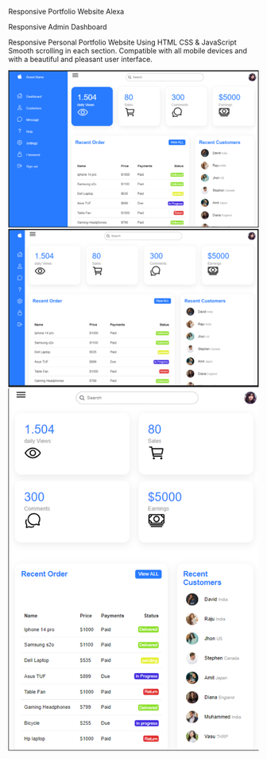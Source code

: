 Responsive Portfolio Website Alexa

Responsive Admin Dashboard

Responsive Personal Portfolio Website Using HTML CSS & JavaScript
Smooth scrolling in each section.
Compatible with all mobile devices and with a beautiful and pleasant user interface.

![Getting Started](./website.png)
![Getting Started](./website2.png)
![Getting Started](./website3.png)
